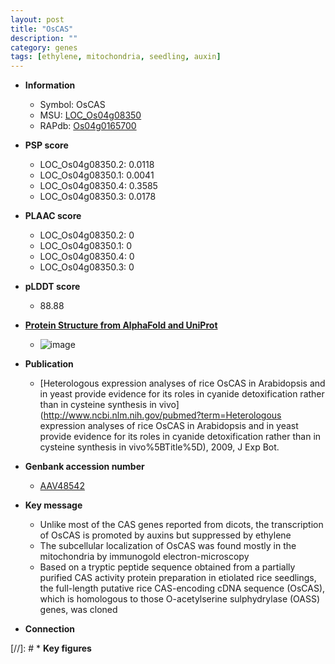 ```yaml
---
layout: post
title: "OsCAS"
description: ""
category: genes
tags: [ethylene, mitochondria, seedling, auxin]
---
```


* **Information**  
    + Symbol: OsCAS  
    + MSU: [LOC_Os04g08350](http://rice.plantbiology.msu.edu/cgi-bin/ORF_infopage.cgi?orf=LOC_Os04g08350)  
    + RAPdb: [Os04g0165700](http://rapdb.dna.affrc.go.jp/viewer/gbrowse_details/irgsp1?name=Os04g0165700)  

* **PSP score**  
    + LOC_Os04g08350.2: 0.0118 
    + LOC_Os04g08350.1: 0.0041 
    + LOC_Os04g08350.4: 0.3585 
    + LOC_Os04g08350.3: 0.0178 

* **PLAAC score**  
    + LOC_Os04g08350.2: 0 
    + LOC_Os04g08350.1: 0 
    + LOC_Os04g08350.4: 0 
    + LOC_Os04g08350.3: 0 

* **pLDDT score**
    + 88.88

* **[Protein Structure from AlphaFold and UniProt](https://www.uniprot.org/uniprotkb/Q5UJF9/entry#structure)**
    + ![image](https://ricepsp.github.io/images/Q5/AF-Q5UJF9-F1.png)

* **Publication**  
    + [Heterologous expression analyses of rice OsCAS in Arabidopsis and in yeast provide evidence for its roles in cyanide detoxification rather than in cysteine synthesis in vivo](http://www.ncbi.nlm.nih.gov/pubmed?term=Heterologous expression analyses of rice OsCAS in Arabidopsis and in yeast provide evidence for its roles in cyanide detoxification rather than in cysteine synthesis in vivo%5BTitle%5D), 2009, J Exp Bot.

* **Genbank accession number**  
    + [AAV48542](http://www.ncbi.nlm.nih.gov/nuccore/AAV48542)

* **Key message**  
    + Unlike most of the CAS genes reported from dicots, the transcription of OsCAS is promoted by auxins but suppressed by ethylene
    + The subcellular localization of OsCAS was found mostly in the mitochondria by immunogold electron-microscopy
    + Based on a tryptic peptide sequence obtained from a partially purified CAS activity protein preparation in etiolated rice seedlings, the full-length putative rice CAS-encoding cDNA sequence (OsCAS), which is homologous to those O-acetylserine sulphydrylase (OASS) genes, was cloned

* **Connection**  

[//]: # * **Key figures**  


